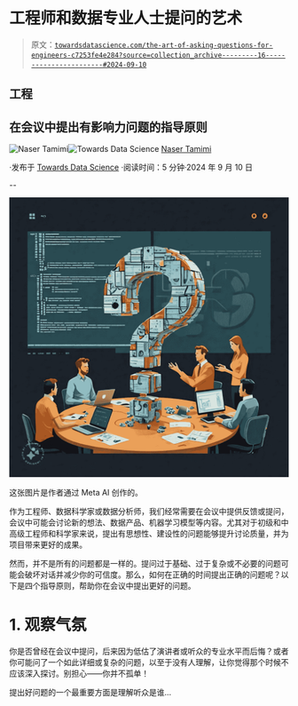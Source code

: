 # 工程师和数据专业人士提问的艺术

> 原文：[`towardsdatascience.com/the-art-of-asking-questions-for-engineers-c7253fe4e284?source=collection_archive---------16-----------------------#2024-09-10`](https://towardsdatascience.com/the-art-of-asking-questions-for-engineers-c7253fe4e284?source=collection_archive---------16-----------------------#2024-09-10)

## 工程

## 在会议中提出有影响力问题的指导原则

[](https://tamimi-naser.medium.com/?source=post_page---byline--c7253fe4e284--------------------------------)![Naser Tamimi](https://tamimi-naser.medium.com/?source=post_page---byline--c7253fe4e284--------------------------------)[](https://towardsdatascience.com/?source=post_page---byline--c7253fe4e284--------------------------------)![Towards Data Science](https://towardsdatascience.com/?source=post_page---byline--c7253fe4e284--------------------------------) [Naser Tamimi](https://tamimi-naser.medium.com/?source=post_page---byline--c7253fe4e284--------------------------------)

·发布于 [Towards Data Science](https://towardsdatascience.com/?source=post_page---byline--c7253fe4e284--------------------------------) ·阅读时间：5 分钟·2024 年 9 月 10 日

--

![](img/376b4e5379c087e3994a182f60e96ba9.png)

这张图片是作者通过 Meta AI 创作的。

作为工程师、数据科学家或数据分析师，我们经常需要在会议中提供反馈或提问，会议中可能会讨论新的想法、数据产品、机器学习模型等内容。尤其对于初级和中高级工程师和科学家来说，提出有思想性、建设性的问题能够提升讨论质量，并为项目带来更好的成果。

然而，并不是所有的问题都是一样的。提问过于基础、过于复杂或不必要的问题可能会破坏对话并减少你的可信度。那么，如何在正确的时间提出正确的问题呢？以下是四个指导原则，帮助你在会议中提出更好的问题。

# 1\. 观察气氛

你是否曾经在会议中提问，后来因为低估了演讲者或听众的专业水平而后悔？或者你可能问了一个如此详细或复杂的问题，以至于没有人理解，让你觉得那个时候不应该深入探讨。别担心——你并不孤单！

提出好问题的一个最重要方面是理解听众是谁…
